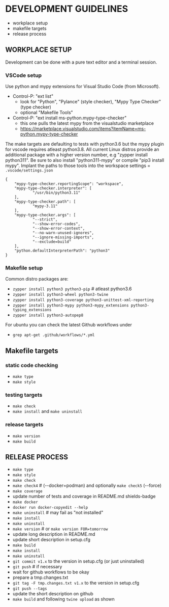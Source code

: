 # DEVELOPMENT GUIDELINES

* workplace setup
* makefile targets
* release process

## WORKPLACE SETUP

Development can be done with a pure text editor and a terminal session.

### VSCode setup

Use python and mypy extensions for Visual Studio Code (from Microsoft).

* Control-P: "ext list"
  * look for "Python", "Pylance" (style checker), "Mypy Type Checker" (type checker)
  * optional "Makefile Tools"
* Control-P: "ext install ms-python.mypy-type-checker"
  * this one pulls the latest mypy from the visualstudio marketplace
  * https://marketplace.visualstudio.com/items?itemName=ms-python.mypy-type-checker

The make targets are defaulting to tests with python3.6 but the mypy plugin
for vscode requires atleast python3.8. All current Linux distros provide an
additional package with a higher version number, e.g "zypper install python311".
Be sure to also install "python311-mypy" or compile "pip3 install mypy". 
Implant the paths to those tools into the workspace settings = `.vscode/settings.json`

    {
        "mypy-type-checker.reportingScope": "workspace",
        "mypy-type-checker.interpreter": [
                "/usr/bin/python3.11"
        ],
        "mypy-type-checker.path": [
                "mypy-3.11"
        ],
        "mypy-type-checker.args": [
                "--strict",
                "--show-error-codes",
                "--show-error-context",
                "--no-warn-unused-ignores",
                "--ignore-missing-imports",
                "--exclude=build"
        ],
        "python.defaultInterpreterPath": "python3"
    }

### Makefile setup

Common distro packages are:
* `zypper install python3 python3-pip` # atleast python3.6
* `zypper install python3-wheel python3-twine`
* `zypper install python3-coverage python3-unittest-xml-reporting`
* `zypper install python3-mypy python3-mypy_extensions python3-typing_extensions`
* `zypper install python3-autopep8`

For ubuntu you can check the latest Github workflows under
* `grep apt-get .github/workflows/*.yml`

## Makefile targets

### static code checking

* `make type`
* `make style`

### testing targets

* `make check`
* `make install` and `make uninstall`

### release targets

* `make version`
* `make build`

## RELEASE PROCESS

* `make type`
* `make style`
* `make check`
* `make check4` # (--docker=podman) and optionally `make check5` (--force)
* `make coverage`
* update number of tests and coverage in README.md shields-badge
* `make docker`
* `docker run docker-copyedit --help`
* `make uninstall` # may fail as "not installed"
* `make install` 
* `make uninstall`
* `make version` # or `make version FOR=tomorrow`
* update long description in README.md
* update short description in setup.cfg
* `make build`
* `make install` 
* `make uninstall`
* `git commit v1.x` to the version in setup.cfg (or just uninstalled)
* `git push` # if necessary
* wait for github workflows to be okay
* prepare a tmp.changes.txt 
* `git tag -F tmp.changes.txt v1.x` to the version in setup.cfg
* `git push --tags`
* update the short description on github
* `make build` and following `twine upload` as shown
